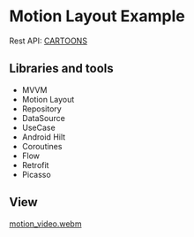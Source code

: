 # Motion Layout Example

 Rest API: [CARTOONS](https://api.sampleapis.com/cartoons/cartoons2D/)
 
 ## Libraries and tools
- MVVM
- Motion Layout
- Repository
- DataSource
- UseCase
- Android Hilt
- Coroutines
- Flow
- Retrofit
- Picasso

 ## View
[motion_video.webm](https://github.com/user-attachments/assets/51244959-14c6-4b5e-8f7d-762d3d29f476)
